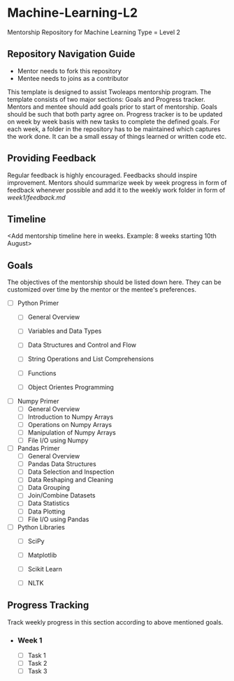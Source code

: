# Machine-Learning-L2
Mentorship Repository for Machine Learning Type = Level 2

## Repository Navigation Guide
* Mentor needs to fork this repository
* Mentee needs to joins as a contributor

This template is designed to assist Twoleaps mentorship program. The template consists of two 
major sections: Goals and Progress tracker. Mentors and mentee should add goals prior to start of 
mentorship. Goals should be such that both party agree on. Progress tracker is to be updated on week
by week basis with new tasks to complete the defined goals. For each week, a folder in the repository
has to be maintained which captures the work done. It can be a small essay of things learned or written
code etc.

## Providing Feedback

Regular feedback is highly encouraged. Feedbacks should inspire improvement. Mentors should summarize week by week progress in form of feedback whenever possible and add it to the weekly work folder in form of *week1/feedback.md*

## Timeline

<Add mentorship timeline here in weeks. Example: 8 weeks starting 10th August>


## Goals
The objectives of the mentorship should be listed down here. They can be customized over time by the mentor
or the mentee's preferences.

- [ ] Python Primer
    - [ ] General Overview 
    - [ ] Variables and Data Types
    - [ ] Data Structures and Control and Flow
    - [ ] String Operations and List Comprehensions   
    - [ ] Functions
    - [ ] Object Orientes Programming


- [ ] Numpy Primer
    - [ ] General Overview
    - [ ] Introduction to Numpy Arrays  
    - [ ] Operations on Numpy Arrays
    - [ ] Manipulation of Numpy Arrays
    - [ ] File I/O using Numpy
    
- [ ] Pandas Primer
    - [ ] General Overview
    - [ ] Pandas Data Structures
    - [ ] Data Selection and Inspection
    - [ ] Data Reshaping and Cleaning
    - [ ] Data Grouping
    - [ ] Join/Combine Datasets
    - [ ] Data Statistics
    - [ ] Data Plotting
    - [ ] File I/O using Pandas
    
- [ ] Python Libraries
    - [ ] SciPy
    - [ ] Matplotlib
    - [ ] Scikit Learn
    - [ ] NLTK
    
    
## Progress Tracking

Track weekly progress in this section according to above mentioned goals.

- ### Week 1 
    - [ ] Task 1
    - [ ] Task 2
    - [ ] Task 3
